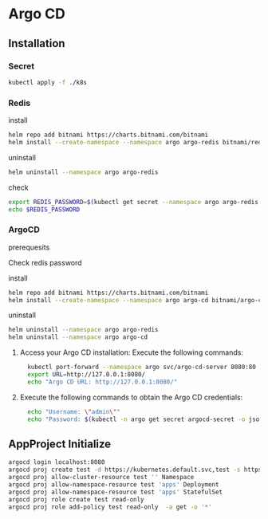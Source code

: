 # Argo CD

## Installation

### Secret

```bash
kubectl apply -f ./k8s
```

### Redis

install

```bash
helm repo add bitnami https://charts.bitnami.com/bitnami
helm install --create-namespace --namespace argo argo-redis bitnami/redis -f redis-values.yaml
```

uninstall

```bash
helm uninstall --namespace argo argo-redis
```

check

```bash
export REDIS_PASSWORD=$(kubectl get secret --namespace argo argo-redis -o jsonpath="{.data.redis-password}" | base64 --decode)
echo $REDIS_PASSWORD
```

### ArgoCD

prerequesits

Check redis password

install

```bash
helm repo add bitnami https://charts.bitnami.com/bitnami
helm install --create-namespace --namespace argo argo-cd bitnami/argo-cd  -f values.yaml
```

uninstall

```bash
helm uninstall --namespace argo argo-redis
helm uninstall --namespace argo argo-cd
```

1. Access your Argo CD installation:
  Execute the following commands:

    ```bash
      kubectl port-forward --namespace argo svc/argo-cd-server 8080:80
      export URL=http://127.0.0.1:8080/
      echo "Argo CD URL: http://127.0.0.1:8080/"
    ```

1. Execute the following commands to obtain the Argo CD credentials:

   ```bash
     echo "Username: \"admin\""
     echo "Password: $(kubectl -n argo get secret argocd-secret -o jsonpath="{.data.clearPassword}" | base64 -d)"
   ```

## AppProject Initialize

```bash
argocd login localhost:8080
argocd proj create test -d https://kubernetes.default.svc,test -s https://github.com/argoproj/argocd-example-apps.git
argocd proj allow-cluster-resource test '' Namespace
argocd proj allow-namespace-resource test 'apps' Deployment
argocd proj allow-namespace-resource test 'apps' StatefulSet
argocd proj role create test read-only
argocd proj role add-policy test read-only  -a get -o '*'
```
